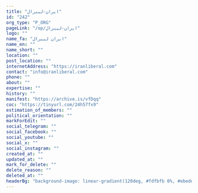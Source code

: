 ```yaml
---
title: "ایران-لیبرال"
id: "242"
org_type: "P_ORG"
pageLink: "/op/ایران-لیبرال"
logo: ""
name_fa: "ایران لیبرال"
name_en: ""
name_short: ""
location: ""
post_location: ""
internetAddress: "https://iranliberal.com"
contact: "info@iranliberal.com"
phone: ""
about: ""
expertise: ""
history: ""
manifest: "https://archive.is/vfDqq"
coc: "https://tinyurl.com/24h57fx9"
estimation_of_members: ""
political_orientation: ""
markForEdit: ""
social_telegram: ""
social_facebook: ""
social_youtube: ""
social_x: ""
social_instagram: ""
created_at: ""
updated_at: ""
mark_for_delete: ""
delete_reason: ""
deleted_at: ""
headerBg: "background-image: linear-gradient(120deg, #fdfbfb 0%, #ebedee 100%);"
---
```


